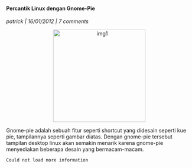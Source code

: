 #### Percantik Linux dengan Gnome-Pie
_patrick | 16/01/2012 | 7 comments_

<p align="center">
	<img src="./posts/2012-01-16-percantik-linux-dengan-gnome-pie+/bugfix-688x230.jpg" height="250px" alt="img1">
</p> 

Gnome-pie adalah sebuah fitur seperti shortcut yang didesain seperti kue pie, tampilannya seperti gambar diatas. Dengan gnome-pie tersebut tampilan desktop linux akan semakin menarik karena gnome-pie menyediakan beberapa desain yang bermacam-macam.

`Could not load more information`